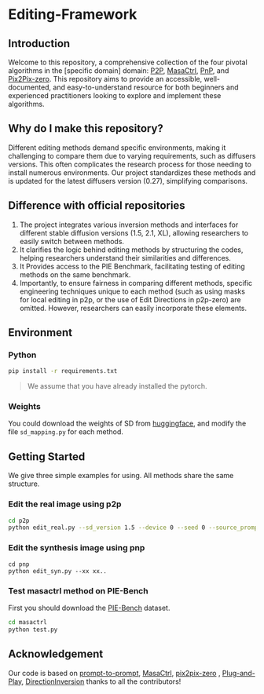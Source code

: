 # Editing-Framework

## Introduction

Welcome to this repository, a comprehensive collection of the four pivotal algorithms in the [specific domain] domain: [P2P](https://arxiv.org/abs/2208.01626), [MasaCtrl](https://arxiv.org/abs/2304.08465), [PnP](https://arxiv.org/abs/2211.12572), and [Pix2Pix-zero](https://arxiv.org/abs/2302.03027). This repository aims to provide an accessible, well-documented, and easy-to-understand resource for both beginners and experienced practitioners looking to explore and implement these algorithms.

## Why do I make this repository?

Different editing methods demand specific environments, making it challenging to compare them due to varying requirements, such as diffusers versions. This often complicates the research process for those needing to install numerous environments. Our project standardizes these methods and is updated for the latest diffusers version (0.27), simplifying comparisons.

## Difference with official repositories

1. The project integrates various inversion methods and interfaces for different stable diffusion versions (1.5, 2.1, XL), allowing researchers to easily switch between methods.
2. It clarifies the logic behind editing methods by structuring the codes, helping researchers understand their similarities and differences.
3. It Provides access to the PIE Benchmark, facilitating testing of editing methods on the same benchmark.
4. Importantly, to ensure fairness in comparing different methods, specific engineering techniques unique to each method (such as using masks for local editing in p2p, or the use of Edit Directions in p2p-zero) are omitted. However, researchers can easily incorporate these elements.

## Environment

### Python

```bash
pip install -r requirements.txt
```

> We assume that you have already installed the pytorch.

### Weights

You could download the weights of SD from [huggingface](https://huggingface.co/), and modify the file `sd_mapping.py` for each method.

## Getting Started

We give three simple examples for using. All methods share the same structure.

### Edit the real image using p2p

```bash
cd p2p
python edit_real.py --sd_version 1.5 --device 0 --seed 0 --source_prompt "a gray horse in the field" --target_prompt "a whie horse in the field" --source_image ./test.jpg --inversion_type null-text
```

### Edit the synthesis image using pnp

```
cd pnp
python edit_syn.py --xx xx..
```

### Test masactrl method on PIE-Bench

First you should download the [PIE-Bench](https://docs.google.com/forms/d/e/1FAIpQLSftGgDwLLMwrad9pX3Odbnd4UXGvcRuXDkRp6BT1nPk8fcH_g/viewform?usp=send_form) dataset.

```bash
cd masactrl
python test.py
```

## Acknowledgement

Our code is based on [prompt-to-prompt](https://github.com/google/prompt-to-prompt), [MasaCtrl](https://github.com/TencentARC/MasaCtrl), [pix2pix-zero](https://github.com/pix2pixzero/pix2pix-zero) , [Plug-and-Play](https://github.com/MichalGeyer/plug-and-play), [DirectionInversion](https://github.com/cure-lab/PnPInversion) thanks to all the contributors!